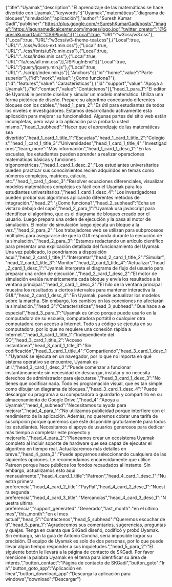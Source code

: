 ﻿{"title":"Uyamak","description":"El aprendizaje de las matemáticas se hace divertido con Uyamak.","keywords":["Uyamak","matemáticas","diagrama de bloques","simulación","aplicación"],"author":"Suresh Kumar Gadi","publisher":"https://plus.google.com/+SureshKumarGadi/posts","image":"https://lagunamedicalcenter.com/images/logo.jpg","twitter_creator":"@SureshKumarGadi","CSSPlugIn":[{"Local":true, "URL":"w3css/w3.css"},{"Local":true, "URL":"w3css/w3-theme-teal.css"},{"Local":true, "URL":"../css/w3css-ext.min.css"},{"Local":true, "URL":"../css/fonts/u57c.min.css"},{"Local":true, "URL":"../css/index.min.css"},{"Local":true, "URL":"fa/css/all.min.css"}],"JSPlugInEnd":[{"Local":true, "URL":"jquery/jquery.min.js"},{"Local":true, "URL":"../script/index.min.js"}],"Anchors":[{"id":"home","value":"Parte superior"},{"id":"work","value":"¿Como funciona?"},{"id":"features","value":"Caracteristicas"},{"id":"support","value":"Apoya a Uyamak"},{"id":"contact","value":"Contáctenos"}],"head_1_para_1":"El editor de Uyamak le permite diseñar y simular un modelo matemático. Utiliza una forma pictórica de diseño. Prepare su algoritmo conectando diferentes bloques con los cables.","head_1_para_2":"Es útil para estudiantes de todos los niveles e investigadores. Estamos desarrollando activamente esta aplicación para mejorar su funcionalidad. Algunas partes del sitio web están incompletas, pero vaya a la aplicación para probarla usted mismo.","head_1_subhead":"Hacer que el aprendizaje de las matemáticas sea divertido","head_1_card_1_title_1":"Escuelas","head_1_card_1_title_2":"Colegios","head_1_card_1_title_3":"Universidades","head_1_card_1_title_4":"Investigadores","learn_more":"Más información","head_1_card_1_desc_1":"En las escuelas, los estudiantes pueden aprender a realizar operaciones matemáticas básicas y funciones trigonométricas.","head_1_card_1_desc_2":"Los estudiantes universitarios pueden practicar sus conocimientos recién adquiridos en temas como números complejos, matrices, cálculo, etc.","head_1_card_1_desc_3":"Resolver ecuaciones diferenciales, visualizar modelos matemáticos complejos es fácil con el Uyamak para los estudiantes universitarios.","head_1_card_1_desc_4":"Los investigadores pueden probar sus algoritmos aplicando diferentes métodos de integración.","head_2":"¿Como funciona?","head_2_subhead":"Echa un vistazo debajo del capó","head_2_para_1":"Uyamak usa javascript para identificar el algoritmo, que es el diagrama de bloques creado por el usuario. Luego prepara una orden de ejecución y la pasa al motor de simulación. El motor de simulación luego ejecuta un bloque a la vez.","head_2_para_2":"Los trabajadores web se utilizan para subprocesos múltiples para asegurarse de que la GUI responda durante la ejecución de la simulación.","head_2_para_3":"Estamos redactando un artículo científico para presentar una explicación detallada del funcionamiento del Uyamak. Una vez publicado, lo pondríamos a disposición aquí.","head_2_card_1_title_1":"Interpretar","head_2_card_1_title_2":"Simular","head_2_card_1_title_3":"Monitor","head_2_card_1_title_4":"Actualizar","head_2_card_1_desc_1":"Uyamak interpreta el diagrama de flujo del usuario para preparar una orden de ejecución.","head_2_card_1_desc_2":"El motor de simulación evalúa numéricamente cada bloque y envía los resultados a la ventana principal.","head_2_card_1_desc_3":"El hilo de la ventana principal muestra los resultados a ciertos intervalos para mantener interactiva la GUI.","head_2_card_1_desc_4":"En Uyamak, puede actualizar los modelos sobre la marcha. Sin embargo, los cambios en las conexiones no afectarán la simulación.","head_3":"Caracteristicas","head_3_subhead":"Que hace a ఉ especial","head_3_para_1":"Uyamak es único porque puede usarlo en la computadora de su escuela, computadora portátil o cualquier otra computadora con acceso a Internet. Todo su código se ejecuta en su computadora, por lo que no requiere una conexión rápida a Internet.","head_3_card_1_title_1":"Independiente del SO","head_3_card_1_title_2":"Acceso instantáneo","head_3_card_1_title_3":"Sin codificación","head_3_card_1_title_4":"Compartiendo","head_3_card_1_desc_1":"Uyamak se ejecuta en un navegador, por lo que no importa en qué sistema operativo se encuentre, Uyamak es útil.","head_3_card_1_desc_2":"Puede comenzar a funcionar instantáneamente sin necesidad de descargar, instalar y no necesita derechos de administrador para ejecutarse.","head_3_card_1_desc_3":"No tienes que codificar nada. Todo es programación visual, que es tan simple como dibujar un diagrama de bloques.","head_3_card_1_desc_4":"Puede descargar su programa a su computadora o guardarlo y compartirlo en su almacenamiento de Google Drive.","head_4":"Apoya a Uyamak","head_4_subhead":"Necesitamos tu ayuda para mejorar","head_4_para_1":"No utilizamos publicidad porque interfiere con el rendimiento de la aplicación. Además, no queremos cobrar una tarifa de suscripción porque queremos que esté disponible gratuitamente para todos los estudiantes. Necesitamos el apoyo de usuarios generosos para dedicar más tiempo a completar este proyecto y mejorarlo.","head_4_para_2":"Planeamos crear un ecosistema Uyamak completo al incluir soporte de hardware que sea capaz de ejecutar el algoritmo en tiempo real. Actualizaremos más detalles en breve.","head_4_para_3":"Puede apoyarnos seleccionando cualquiera de las siguientes opciones. Le recomendamos encarecidamente que utilice Patreon porque hace públicos los fondos recaudados al instante. Sin embargo, actualizamos esto aquí mensualmente.","head_4_card_1_title":"Patreon","head_4_card_1_desc_1":"Nuestra primera preferencia","head_4_card_2_title":"PayPal","head_4_card_2_desc_1":"Nuestra segunda preferencia","head_4_card_3_title":"Mercancías","head_4_card_3_desc_1":"Nuestra ultima preferencia","support_generated":"Generado","last_month":"en el último mes","this_month":"en el mes actual","head_5":"Contáctenos","head_5_subhead":"Queremos escuchar de ti","head_5_para_1":"Agradecemos sus comentarios, sugerencias, preguntas y quejas. Tenga en cuenta que SKGadi diseñó, codificó y probó Uyamak. Sin embargo, sin la guía de Antonio Concha, sería imposible lograr su precisión. El equipo de Uyamak es solo de dos personas, por lo que puede llevar algún tiempo responder a sus inquietudes.","head_5_para_2":"El siguiente botón le llevará a la página de contacto de SKGadi. Por favor mencione la palabra Uyamak en el tema para identificar su área de interés.","button_contact":"Página de contacto de SKGadi","button_goto":"Ir a","button_goto_app":"Aplicación en línea","button_download_app":"Descarga la aplicación para windows","download":"Descargar"}